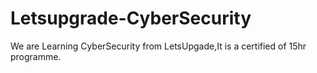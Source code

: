 # Letsupgrade-CyberSecurity
We are Learning CyberSecurity from LetsUpgade,It is a certified of 15hr programme.
